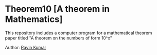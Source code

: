 # Theorem10 [A theorem in Mathematics]
This repository includes a computer program for a mathematical theorem paper titled "A theorem on the numbers of form 10^x"

Author: [Ravin Kumar](https://mr-ravin.github.io)
